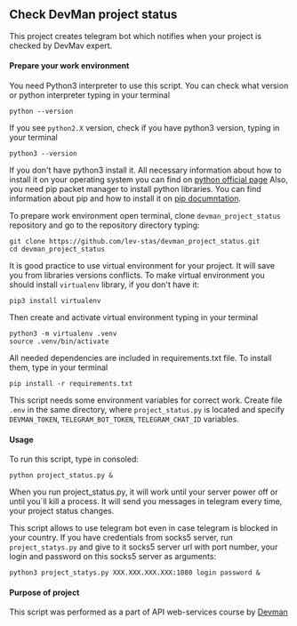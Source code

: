 ## Check DevMan project status
This project creates telegram bot which notifies when your project is checked by DevMav expert.

#### Prepare your work environment
You need Python3 interpreter to use this script. You can check what version or python interpreter typing in your terminal
```
python --version
```
If you see `python2.X` version, check if you have python3 version, typing in your terminal
```
python3 --version
```
If you don't have python3 install it. All necessary information about how to install it on your operating system you can find on [python official page](https://www.python.org)
Also, you need pip packet manager to install python libraries. You can find information about pip and how to install it on [pip documntation](https://pip.pypa.io/en/stable/installing/). 

To prepare work environment open terminal, clone `devman_project_status` repository and go to the repository directory typing:
```
git clone https://github.com/lev-stas/devman_project_status.git
cd devman_project_status
```
It is good practice to use virtual environment for your project. It will save you from libraries versions conflicts. To make virtual environment you should install `virtualenv` library, if you don't have it:
```
pip3 install virtualenv
```
Then create and activate virtual environment typing in your terminal
```
python3 -m virtualenv .venv
source .venv/bin/activate
```
All needed dependencies are included in requirements.txt file. To install them, type in your terminal 
```
pip install -r requirements.txt
```
This script needs some environment variables for correct work. Create file `.env` in the same directory, where `project_status.py` is located and specify `DEVMAN_TOKEN`, `TELEGRAM_BOT_TOKEN`, `TELEGRAM_CHAT_ID` variables.

#### Usage
To run this script, type in consoled:
```
python project_status.py &
```
When you run project_status.py, it will work until your server power off or until you`ll kill a process. It will send you messages in telegram every time, your project status changes.

This script allows to use telegram bot even in case telegram is blocked in your country. If you have credentials from socks5 server, run `project_statys.py` and give to it socks5 server url with port number, your login and password on this socks5 server as arguments:
```
python3 project_statys.py XXX.XXX.XXX.XXX:1080 login password &
```

#### Purpose of project
This script was performed as a part of API web-services course by [Devman](https://dvmn.org/modules)
